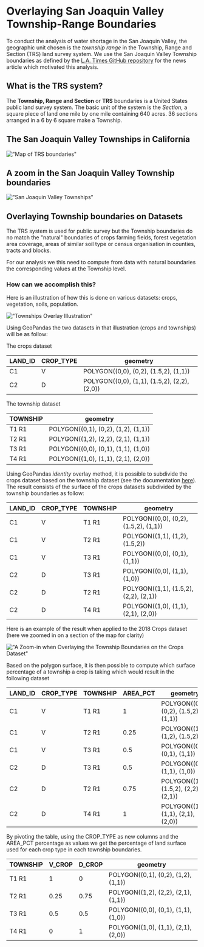 # Overlaying San Joaquin Valley Township-Range Boundaries
To conduct the analysis of water shortage in the San Joaquin Valley, the geographic unit chosen is the _township range_
in the Township, Range and Section (TRS) land survey system. We use the San Joaquin Valley Township boundaries as
defined by the [L.A. Times GitHub repository](https://github.com/datadesk/groundwater-analysis) for the news article
which motivated this analysis.

## What is the TRS system?
The __Township, Range and Section__ or __TRS__ boundaries is a United States public land survey system. The basic unit
of the system is the _Section_, a square piece of land one mile by one mile containing 640 acres. 36 sections arranged
in a 6 by 6 square make a Township.

## The San Joaquin Valley Townships in California
!["Map of TRS boundaries"](../images/san_joaquin_valley.png)

## A zoom in the San Joaquin Valley Township boundaries
!["San Joaquin Valley Townships"](../images/sjv_townships.png)

## Overlaying Township boundaries on Datasets
The TRS system is used for public survey but the Township boundaries do no match the "natural" boundaries of crops
farming fields, forest vegetation area coverage, areas of similar soil type or census organisation in counties, tracts
and blocks.

For our analysis we this need to compute from data with natural boundaries the corresponding values at the Township
level.

### How can we accomplish this?

Here is an illustration of how this is done on various datasets: crops, vegetation, soils, population.

!["Townships Overlay Illustration"](../images/township_overlay_illustration.jpg)

Using GeoPandas the two datasets in that illustration (crops and townships) will be as follow:

The crops dataset

| LAND_ID | CROP_TYPE | geometry                                     |
|---------|-----------|----------------------------------------------|
| C1      | V         | POLYGON((0,0), (0,2), (1.5,2), (1,1))        |
| C2      | D         | POLYGON((0,0), (1,1), (1.5,2), (2,2), (2,0)) |

The township dataset

| TOWNSHIP | geometry                            |
|----------|-------------------------------------|
| T1 R1    | POLYGON((0,1), (0,2), (1,2), (1,1)) |
| T2 R1    | POLYGON((1,2), (2,2), (2,1), (1,1)) |
| T3 R1    | POLYGON((0,0), (0,1), (1,1), (1,0)) |
| T4 R1    | POLYGON((1,0), (1,1), (2,1), (2,0)) |

Using GeoPandas _identity_ overlay method, it is possible to subdivide the crops dataset
based on the township dataset (see the documentation [here](https://geopandas.org/en/stable/docs/user_guide/set_operations.html#the-different-overlay-operations)).
The result consists of the surface of the crops datasets subdivided by the township
boundaries as follow:


| LAND_ID | CROP_TYPE | TOWNSHIP | geometry                              |
|---------|-----------|----------|---------------------------------------|
| C1      | V         | T1 R1    | POLYGON((0,0), (0,2), (1.5,2), (1,1)) |
| C1      | V         | T2 R1    | POLYGON((1,1), (1,2), (1.5,2))        |
| C1      | V         | T3 R1    | POLYGON((0,0), (0,1), (1,1))          |
| C2      | D         | T3 R1    | POLYGON((0,0), (1,1), (1,0))          |
| C2      | D         | T2 R1    | POLYGON((1,1), (1.5,2), (2,2), (2,1)) |
| C2      | D         | T4 R1    | POLYGON((1,0), (1,1), (2,1), (2,0))   |

Here is an example of the result when applied to the 2018 Crops dataset (here we zoomed in on a section of the map for
clarity)

!["A Zoom-in when Overlaying the Township Boundaries on the Crops Dataset"](doc/images/township_overlay_sample.png)

Based on the polygon surface, it is then possible to compute which surface percentage of a township a crop is taking
which would result in the following dataset

| LAND_ID | CROP_TYPE | TOWNSHIP | AREA_PCT | geometry                              |
|---------|-----------|----------|----------|---------------------------------------|
| C1      | V         | T1 R1    | 1        | POLYGON((0,0), (0,2), (1.5,2), (1,1)) |
| C1      | V         | T2 R1    | 0.25     | POLYGON((1,1), (1,2), (1.5,2))        |
| C1      | V         | T3 R1    | 0.5      | POLYGON((0,0), (0,1), (1,1))          |
| C2      | D         | T3 R1    | 0.5      | POLYGON((0,0), (1,1), (1,0))          |
| C2      | D         | T2 R1    | 0.75     | POLYGON((1,1), (1.5,2), (2,2), (2,1)) |
| C2      | D         | T4 R1    | 1        | POLYGON((1,0), (1,1), (2,1), (2,0))   |

By pivoting the table, using the CROP_TYPE as new columns and the AREA_PCT percentage as values we get the percentage
of land surface used for each crop type in each township boundaries.

| TOWNSHIP | V_CROP | D_CROP | geometry                            |
|----------|--------|--------|-------------------------------------|
| T1 R1    | 1      | 0      | POLYGON((0,1), (0,2), (1,2), (1,1)) |
| T2 R1    | 0.25   | 0.75   | POLYGON((1,2), (2,2), (2,1), (1,1)) |
| T3 R1    | 0.5    | 0.5    | POLYGON((0,0), (0,1), (1,1), (1,0)) |
| T4 R1    | 0      | 1      | POLYGON((1,0), (1,1), (2,1), (2,0)) |